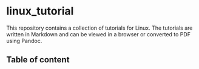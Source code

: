 # linux_tutorial

This repository contains a collection of tutorials for Linux. The tutorials are written in Markdown and can be viewed in a browser or converted to PDF using Pandoc.

## Table of content
 
